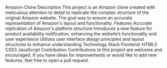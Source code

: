 Amazon-Clone
Description
This project is an Amazon clone created with meticulous attention to detail to replicate the complex structure of the original Amazon website. The goal was to ensure an accurate representation of Amazon's layout and functionality.
Features
Accurate replication of Amazon's platform structure
Introduces a new feature for product availability notification, enhancing the website’s functionality and user experience
Utilizes user interface design principles and layout structures to enhance understanding
Technology Stack
Frontend:
HTML5
CSS3
JavaScript
Contribution
Contributions to this project are welcome and encouraged. If you have ideas for improvements or would like to add new features, feel free to open a pull request.
